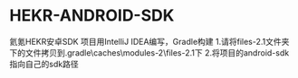 # HEKR-ANDROID-SDK
氦氪HEKR安卓SDK
项目用IntelliJ IDEA编写，Gradle构建
1.请将files-2.1文件夹下的文件拷贝到.gradle\caches\modules-2\files-2.1下
2.将项目的android-sdk指向自己的sdk路径
